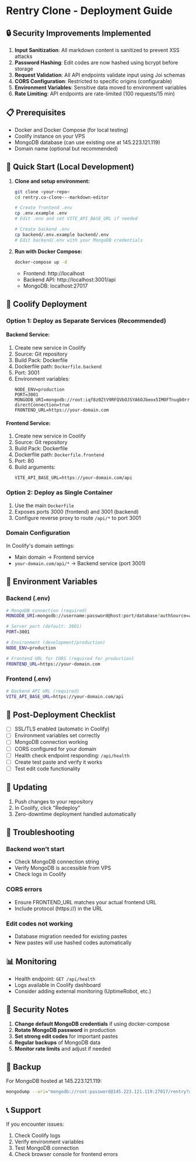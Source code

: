 # Rentry Clone - Deployment Guide

## 🔒 Security Improvements Implemented

1. **Input Sanitization**: All markdown content is sanitized to prevent XSS attacks
2. **Password Hashing**: Edit codes are now hashed using bcrypt before storage
3. **Request Validation**: All API endpoints validate input using Joi schemas
4. **CORS Configuration**: Restricted to specific origins (configurable)
5. **Environment Variables**: Sensitive data moved to environment variables
6. **Rate Limiting**: API endpoints are rate-limited (100 requests/15 min)

## 📋 Prerequisites

- Docker and Docker Compose (for local testing)
- Coolify instance on your VPS
- MongoDB database (can use existing one at 145.223.121.119)
- Domain name (optional but recommended)

## 🚀 Quick Start (Local Development)

1. **Clone and setup environment:**
   ```bash
   git clone <your-repo>
   cd rentry.co-clone---markdown-editor
   
   # Create frontend .env
   cp .env.example .env
   # Edit .env and set VITE_API_BASE_URL if needed
   
   # Create backend .env
   cp backend/.env.example backend/.env
   # Edit backend/.env with your MongoDB credentials
   ```

2. **Run with Docker Compose:**
   ```bash
   docker-compose up -d
   ```
   
   - Frontend: http://localhost
   - Backend API: http://localhost:3001/api
   - MongoDB: localhost:27017

## 🚢 Coolify Deployment

### Option 1: Deploy as Separate Services (Recommended)

#### Backend Service:
1. Create new service in Coolify
2. Source: Git repository
3. Build Pack: Dockerfile
4. Dockerfile path: `Dockerfile.backend`
5. Port: 3001
6. Environment variables:
   ```
   NODE_ENV=production
   PORT=3001
   MONGODB_URI=mongodb://root:iqf8z0ZtV9RFQVbOJSYA6OJbeox5IMOFTnugb0rrmMjI7SYSl2eze5cZX2wJ0oq6@145.223.121.119:27017/?directConnection=true
   FRONTEND_URL=https://your-domain.com
   ```

#### Frontend Service:
1. Create new service in Coolify
2. Source: Git repository
3. Build Pack: Dockerfile
4. Dockerfile path: `Dockerfile.frontend`
5. Port: 80
6. Build arguments:
   ```
   VITE_API_BASE_URL=https://your-domain.com/api
   ```

### Option 2: Deploy as Single Container

1. Use the main `Dockerfile`
2. Exposes ports 3000 (frontend) and 3001 (backend)
3. Configure reverse proxy to route `/api/*` to port 3001

### Domain Configuration

In Coolify's domain settings:
- Main domain → Frontend service
- `your-domain.com/api/*` → Backend service (port 3001)

## 🔧 Environment Variables

### Backend (.env)
```bash
# MongoDB connection (required)
MONGODB_URI=mongodb://username:password@host:port/database?authSource=admin

# Server port (default: 3001)
PORT=3001

# Environment (development/production)
NODE_ENV=production

# Frontend URL for CORS (required for production)
FRONTEND_URL=https://your-domain.com
```

### Frontend (.env)
```bash
# Backend API URL (required)
VITE_API_BASE_URL=https://your-domain.com/api
```

## 📝 Post-Deployment Checklist

- [ ] SSL/TLS enabled (automatic in Coolify)
- [ ] Environment variables set correctly
- [ ] MongoDB connection working
- [ ] CORS configured for your domain
- [ ] Health check endpoint responding: `/api/health`
- [ ] Create test paste and verify it works
- [ ] Test edit code functionality

## 🔄 Updating

1. Push changes to your repository
2. In Coolify, click "Redeploy"
3. Zero-downtime deployment handled automatically

## 🐛 Troubleshooting

### Backend won't start
- Check MongoDB connection string
- Verify MongoDB is accessible from VPS
- Check logs in Coolify

### CORS errors
- Ensure FRONTEND_URL matches your actual frontend URL
- Include protocol (https://) in the URL

### Edit codes not working
- Database migration needed for existing pastes
- New pastes will use hashed codes automatically

## 📊 Monitoring

- Health endpoint: `GET /api/health`
- Logs available in Coolify dashboard
- Consider adding external monitoring (UptimeRobot, etc.)

## 🔐 Security Notes

1. **Change default MongoDB credentials** if using docker-compose
2. **Rotate MongoDB password** in production
3. **Set strong edit codes** for important pastes
4. **Regular backups** of MongoDB data
5. **Monitor rate limits** and adjust if needed

## 💾 Backup

For MongoDB hosted at 145.223.121.119:
```bash
mongodump --uri="mongodb://root:password@145.223.121.119:27017/rentry?authSource=admin" --out=backup/
```

## 📞 Support

If you encounter issues:
1. Check Coolify logs
2. Verify environment variables
3. Test MongoDB connection
4. Check browser console for frontend errors